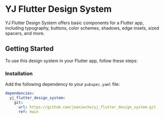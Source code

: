 # YJ Flutter Design System

YJ Flutter Design System offers basic components for a Flutter app, including typography, buttons, color schemes, shadows, edge insets, sized spacers, and more.

## Getting Started

To use this design system in your Flutter app, follow these steps:

### Installation

Add the following dependency to your `pubspec.yaml` file:

```yaml
dependencies:
  yj_flutter_design_system:
    git:
      url: https://github.com/jeaniecho/yj_flutter_design_system.git
      ref: main